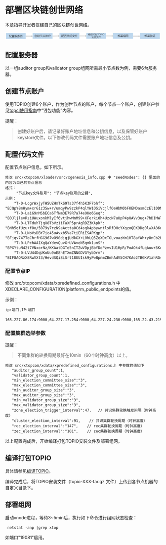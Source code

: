 # 部署区块链创世网络

本章指导开发者搭建自己的区块链创世网络。

![Snap23](DeployGenisNetwork.assets/Snap23.jpg)

## 配置服务器

以一组auditor group和validator group组网所需最小节点数为例，需要6台服务器。

## 创建节点账户

使用TOPIO创建6个账户，作为创世节点的账户，每个节点一个账户，创建账户参见[topcl使用指南](/zh/Tools/TOPIO/topcl/Overview.md)中“钱包功能”内容。

提醒：

> 创建好账户后，请记录好账户地址信息和公钥信息，以及保管好账户keystore文件。以下修改代码文件需要账户地址信息及公钥。

## 配置代码文件

配置节点账户信息，如下所示。

	修改 src/xtopcom/xloader/src/xgenesis_info.cpp 中 "seedNodes": {} 里面的内容为自己的节点信息
	格式：  
		 "节点key文件账号": "节点key账号的公钥",
	示例：
		"T-0-LcgrWxjyTH5UZHmTkS9Ts37f4h5K3F7bhf": "BJQpY8mHym+xrG1z3Sw+r/umqyPw9zzkP4qlYW1OSiVcjlfOeHbM0bFKEMDasmCzEl10DMtVY02fieuNU/o9HOs=",
		"T-0-LaiG9nMSbECa6TfNm3E79R7a74e9Ko6Geq": "BDJljlevRsiUWuxonkMlyIf6vtjhwMnM99+XFerki0h4UzcN7uUpP4pUAVv3ug+7hDIMWlqGANDbXURDROG6YXg=",
		"T-0-LTFduhTjgX8TbVz1iFaXP5prAgRDZ3KApk": "BNh5qfUzu+fOo/5079y7rzN9aActta0Cd4sgk4pbywntlsRfDHcYXqzoQDX9Dg0lwXA86qmfCAh4e6TyByby6rk=",
		"T-0-LNoVsDBY7ic45uAvxb5Va7tiERiESAPKgp": "BFjqv747ToChrfHGG967wO90djgjUdkGX+L0hLQ5ZeXDcTOLvuazKm1HT8aYWh+y8nCb2H6Ph+a+Hoao5Fojhsk=",
		"T-0-LPchAA1XgQaYdevQuvGrUVAveN5qmk1unS": "BPXYtuN42t7VNxorNz/KKAatDGTe5nITZwVDpjBbYDoPzvvIU1HpR/PoAOk4fLqAuwr3KcD1AqGl6W08TZJ8Dbg=",
		"T-0-LVU44DqUKoUu9oE8hETXmZNNGDVGYybDrm": "BIF8AQRzX8RwVXt3/HevdSQi8iSrt18UUIsk9yPwBpnmZBmhAdV5CH7KAo2TBGKV1ahRG4dEo11Fc4M9ooFTiLk="

### 配置节点IP

修改 src/xtopcom/xdata/xpredefined_configurations.h 中 XDECLARE_CONFIGURATION(platform_public_endpoints的值。

示例：

```
ip:端口,IP:端口 

165.227.86.174:9000,64.227.17.254:9000,64.227.24.230:9000,165.22.43.219:9000,104.131.78.154:9000,167.172.115.77:90=00
```

### 配置集群选举参数

提醒：

> 不同集群的轮换周期最好在10min（60个时钟高度）以上。


	修改 src/xtopcom/xdata/xpredefined_configurations.h 中参数的值如下
	   "auditor_group_count":1,
	   "validator_group_count":1,
	   "min_election_committee_size":"3",
	   "max_election_committee_size":"3",
	   "min_auditor_group_size":"3",
	   "max_auditor_group_size":"3",
	   "min_validator_group_size":"3",
	   "max_validator_group_size":"3",
	   "zone_election_trigger_interval":47,   // 共识集群轮换触发间隔（时钟高度）
	   "cluster_election_interval":91,    // 共识集群轮换周期（时钟高度）
	   "rec_election_interval":"147",    // rec集群轮换周期（时钟高度）
	   "zec_election_interval":"101",    // zec集群轮换周期（时钟高度）
以上配置完成后，开始编译打包TOPIO安装文件及部署组网。

## 编译打包TOPIO

具体请参见[编译TOPIO](/zh/Tools/TOPIO/CompileTOPIO.md)。

编译完成后，将TOPIO安装文件（topio-XXX-tar.gz 文件）上传到各节点机器的自定义目录下。

## 部署组网

启动xnode进程，等待3~5min后，执行如下命令进行组网状态检查：

```
 netstat -anp |grep xtop
```

如端口"19081"启用。

